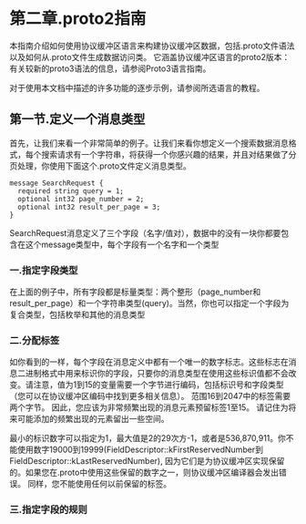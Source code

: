 
# 第二章.proto2指南

本指南介绍如何使用协议缓冲区语言来构建协议缓冲区数据，包括.proto文件语法以及如何从.proto文件生成数据访问类。 它涵盖协议缓冲区语言的proto2版本：有关较新的proto3语法的信息，请参阅Proto3语言指南。

对于使用本文档中描述的许多功能的逐步示例，请参阅所选语言的教程。

## 第一节.定义一个消息类型

首先，让我们来看一个非常简单的例子。让我们来看你想定义一个搜索数据消息格式，每个搜索请求有一个字符串，将获得一个你感兴趣的结果，并且对结果做了分页处理，你使用下面这个.proto文件定义消息类型。

    message SearchRequest {
      required string query = 1;
      optional int32 page_number = 2;
      optional int32 result_per_page = 3;
    }

SearchRequest消息定义了三个字段（名字/值对），数据中的没有一块你都要包含在这个message类型中，每个字段有一个名字和一个类型

### 一.指定字段类型

在上面的例子中，所有字段都是标量类型：两个整形（page_number和result_per_page）和一个字符串类型(query)。当然，你也可以指定一个字段为复合类型，包括枚举和其他的消息类型

### 二.分配标签

如你看到的一样，每个字段在消息定义中都有一个唯一的数字标志。这些标志在消息二进制格式中用来标识你的字段，只要你的消息类型在使用这些标识值都不会改变。请注意，值为1到15的变量需要一个字节进行编码，包括标识号和字段类型（您可以在协议缓冲区编码中找到更多相关信息）。 范围16到2047中的标签需要两个字节。 因此，您应该为非常频繁出现的消息元素预留标签1至15。 请记住为将来可能添加的频繁出现的元素留出一些空间。

最小的标识数字可以指定为1，最大值是2的29次方-1，或者是536,870,911。你不能使用数字19000到19999(FieldDescriptor::kFirstReservedNumber到FieldDescriptor::kLastReservedNumber), 因为它们是为协议缓冲区实现保留的。如果您在.proto中使用这些保留的数字之一，则协议缓冲区编译器会发出错误。 同样，您不能使用任何以前保留的标签。

### 三.指定字段的规则











